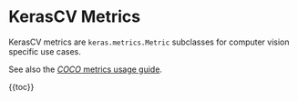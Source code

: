 # KerasCV Metrics

KerasCV metrics are `keras.metrics.Metric` subclasses for computer vision specific use cases.

See also the [*COCO* metrics usage guide](/guides/keras_cv/keras_cv_coco_metrics/).

{{toc}}
